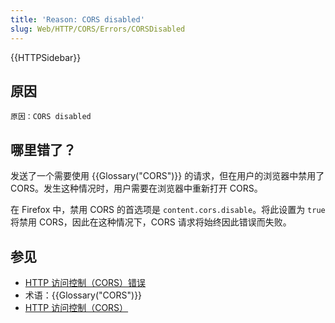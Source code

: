 ```yaml
---
title: 'Reason: CORS disabled'
slug: Web/HTTP/CORS/Errors/CORSDisabled
---
```


{{HTTPSidebar}}

## 原因

```
原因：CORS disabled
```

## 哪里错了？

发送了一个需要使用 {{Glossary("CORS")}} 的请求，但在用户的浏览器中禁用了 CORS。发生这种情况时，用户需要在浏览器中重新打开 CORS。

在 Firefox 中，禁用 CORS 的首选项是 `content.cors.disable`。将此设置为 `true` 将禁用 CORS，因此在这种情况下，CORS 请求将始终因此错误而失败。

## 参见

- [HTTP 访问控制（CORS）错误](/zh-CN/docs/Web/HTTP/CORS/Errors)
- 术语：{{Glossary("CORS")}}
- [HTTP 访问控制（CORS）](/zh-CN/docs/Web/HTTP/Access_control_CORS)
